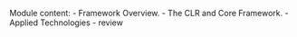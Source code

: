 
Module content:
    - Framework Overview.
    - The CLR and Core Framework.
    - Applied Technologies - review
